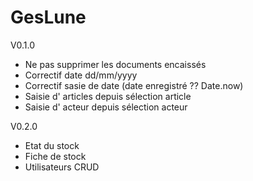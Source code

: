 # GesLune
V0.1.0
 - Ne pas supprimer les documents encaissés
 - Correctif date dd/mm/yyyy
 - Correctif sasie de date (date enregistré ?? Date.now)
 - Saisie d' articles depuis sélection article
 - Saisie d' acteur depuis sélection acteur

V0.2.0
 - Etat du stock
 - Fiche de stock
 - Utilisateurs CRUD